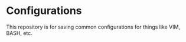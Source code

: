 # Configurations
This repository is for saving common configurations for things like VIM, BASH, etc.
